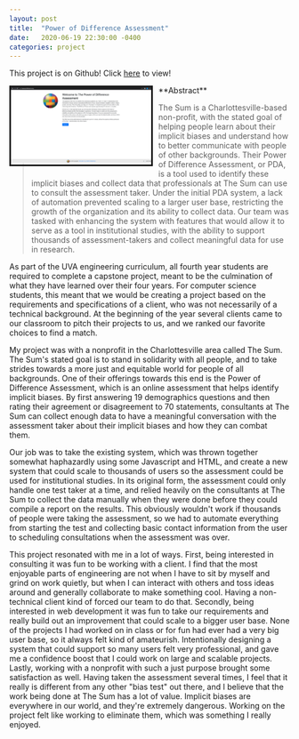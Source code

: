```yaml
---
layout: post
title:  "Power of Difference Assessment"
date:   2020-06-19 22:30:00 -0400
categories: project
---
```


This project is on Github!  Click <a href="https://github.com/uva-cp-1920/The_Sum">here</a> to view!

<div class="" style="float: left; margin-bottom: 2%; width: 50%; margin-right: 2%; border-style: solid">
    <a href="/assets/images/powerofdifference/landing.png"><img class="d-block w-100" src="/assets/images/powerofdifference/landing.png"></a>
</div>
**Abstract**

>The Sum is a Charlottesville-based non-profit, with the stated goal of helping people learn about their implicit biases and understand how to better communicate with people of other backgrounds. Their Power of Difference Assessment, or PDA, is a tool used to identify these implicit biases and collect data that professionals at The Sum can use to consult the assessment taker. Under the initial PDA system, a lack of automation prevented scaling to a larger user base, restricting the growth of the organization and its ability to collect data. Our team was tasked with enhancing the system with features that would allow it to serve as a tool in institutional studies, with the ability to support thousands of assessment-takers and collect meaningful data for use in research.

As part of the UVA engineering curriculum, all fourth year students are required to complete a capstone project, meant to be the culmination of what they have learned over their four years.  For computer science students, this meant that we would be creating a project based on the requirements and specifications of a client, who was not necessarily of a technical background.  At the beginning of the year several clients came to our classroom to pitch their projects to us, and we ranked our favorite choices to find a match.

My project was with a nonprofit in the Charlottesville area called The Sum.  The Sum's stated goal is to stand in solidarity with all people, and to take strides towards a more just and equitable world for people of all backgrounds.  One of their offerings towards this end is the Power of Difference Assessment, which is an online assessment that helps identify implicit biases.  By first answering 19 demographics questions and then rating their agreement or disagreement to 70 statements, consultants at The Sum can collect enough data to have a meaningful conversation with the assessment taker about their implicit biases and how they can combat them.  

Our job was to take the existing system, which was thrown together somewhat haphazardly using some Javascript and HTML, and create a new system that could scale to thousands of users so the assessment could be used for institutional studies.  In its original form, the assessment could only handle one test taker at a time, and relied heavily on the consultants at The Sum to collect the data manually when they were done before they could compile a report on the results.  This obviously wouldn't work if thousands of people were taking the assessment, so we had to automate everything from starting the test and collecting basic contact information from the user to scheduling consultations when the assessment was over.

This project resonated with me in a lot of ways.  First, being interested in consulting it was fun to be working with a client.  I find that the most enjoyable parts of engineering are not when I have to sit by myself and grind on work quietly, but when I can interact with others and toss ideas around and generally collaborate to make something cool.  Having a non-technical client kind of forced our team to do that.  Secondly, being interested in web development it was fun to take our requirements and really build out an improvement that could scale to a bigger user base.  None of the projects I had worked on in class or for fun had ever had a very big user base, so it always felt kind of amateurish.  Intentionally designing a system that could support so many users felt very professional, and gave me a confidence boost that I could work on large and scalable projects.  Lastly, working with a nonprofit with such a just purpose brought some satisfaction as well.  Having taken the assessment several times, I feel that it really is different from any other "bias test" out there, and I believe that the work being done at The Sum has a lot of value.  Implicit biases are everywhere in our world, and they're extremely dangerous.  Working on the project felt like working to eliminate them, which was something I really enjoyed.